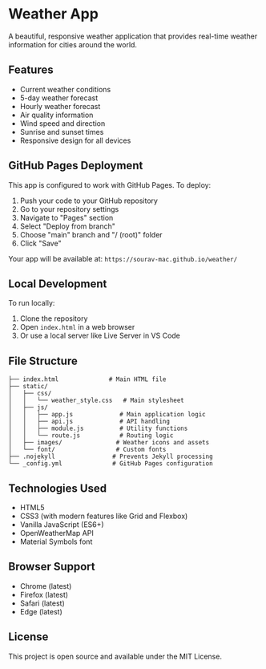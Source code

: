 # Weather App

A beautiful, responsive weather application that provides real-time weather information for cities around the world.

## Features

- Current weather conditions
- 5-day weather forecast
- Hourly weather forecast
- Air quality information
- Wind speed and direction
- Sunrise and sunset times
- Responsive design for all devices

## GitHub Pages Deployment

This app is configured to work with GitHub Pages. To deploy:

1. Push your code to your GitHub repository
2. Go to your repository settings
3. Navigate to "Pages" section
4. Select "Deploy from branch" 
5. Choose "main" branch and "/ (root)" folder
6. Click "Save"

Your app will be available at: `https://sourav-mac.github.io/weather/`

## Local Development

To run locally:

1. Clone the repository
2. Open `index.html` in a web browser
3. Or use a local server like Live Server in VS Code

## File Structure

```
├── index.html              # Main HTML file
├── static/
│   ├── css/
│   │   └── weather_style.css   # Main stylesheet
│   ├── js/
│   │   ├── app.js             # Main application logic
│   │   ├── api.js             # API handling
│   │   ├── module.js          # Utility functions
│   │   └── route.js           # Routing logic
│   ├── images/               # Weather icons and assets
│   └── font/                 # Custom fonts
├── .nojekyll                # Prevents Jekyll processing
└── _config.yml              # GitHub Pages configuration
```

## Technologies Used

- HTML5
- CSS3 (with modern features like Grid and Flexbox)
- Vanilla JavaScript (ES6+)
- OpenWeatherMap API
- Material Symbols font

## Browser Support

- Chrome (latest)
- Firefox (latest)
- Safari (latest)
- Edge (latest)

## License

This project is open source and available under the MIT License.
